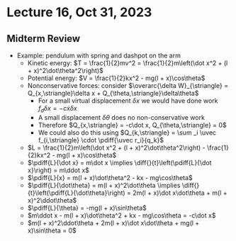 # Lecture 16, Oct 31, 2023

## Midterm Review

* Example: pendulum with spring and dashpot on the arm
	* Kinetic energy: $T = \frac{1}{2}mv^2 = \frac{1}{2}m\left(\dot x^2 + (l + x)^2\dot\theta^2\right)$
	* Potential energy: $V = \frac{1}{2}kx^2 - mg(l + x)\cos\theta$
	* Nonconservative forces: consider $\overarc{\delta W}_{\striangle} = Q_{x,\striangle}\delta x + Q_{\theta,\striangle}\delta\theta$
		* For a small virtual displacement $\delta x$ we would have done work $f_d\delta x = -c\dot x\delta x$
		* A small displacement $\delta\theta$ does no non-conservative work
		* Therefore $Q_{x,\striangle} = -c\dot x, Q_{\theta,\striangle} = 0$
		* We could also do this using $Q_{k,\striangle} = \sum _i \uvec f_{i,\striangle} \cdot \pdiff{\uvec r_i}{q_k}$
	* $L = \frac{1}{2}m\left(\dot x^2 + (l + x)^2\dot\theta^2\right) - \frac{1}{2}kx^2 - mg(l + x)\cos\theta$
	* $\pdiff{L}{\dot x} = m\dot x \implies \diff{}{t}\left(\pdiff{L}{\dot x}\right) = m\ddot x$
	* $\pdiff{L}{x} = m(l + x)\dot\theta^2 - kx - mg\cos\theta$
	* $\pdiff{L}{\dot\theta} = m(l + x)^2\dot\theta \implies \diff{}{t}\left(\pdiff{L}{\dot\theta}\right) = 2m(l + x)\dot x\dot\theta + m(l + x)^2\ddot\theta$
	* $\pdiff{L}{\theta} = -mg(l + x)\sin\theta$
	* $m\ddot x - m(l + x)\dot\theta^2 + kx - mg\cos\theta = -c\dot x$
	* $m(l + x)^2\ddot\theta + 2m(l + x)\dot x\dot\theta + mg(l + x)\sin\theta = 0$

